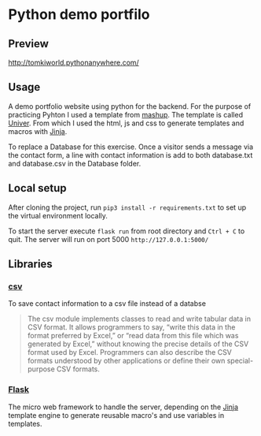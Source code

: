 # Python demo portfilo

## Preview
http://tomkiworld.pythonanywhere.com/

## Usage 
A demo portfolio website using python for the backend.
For the purpose of practicing Pyhton I used a template from [mashup](http://www.mashup-template.com/templates.html).
The template is called [Univer](http://www.mashup-template.com/preview.html?template=univers).
From which I used the html, js and css to generate templates and macros with [Jinja](https://jinja.palletsprojects.com/en/2.11.x/).

To replace a Database for this exercise. Once a visitor sends a message via the contact form, a line with contact information is add to both database.txt and database.csv in the Database folder.

## Local setup
After cloning the project, run `pip3 install -r requirements.txt` to set up the virtual environment locally.

To start the server execute `flask run` from root directory and `Ctrl + C` to quit.
The server will run on port 5000 `http://127.0.0.1:5000/`

## Libraries 

### [csv](https://docs.python.org/3/library/csv.html)
To save contact information to a csv file instead of a databse
> The csv module implements classes to read and write tabular data in CSV format. It allows programmers to say, 
>“write this data in the format preferred by Excel,” or “read data from this file which was generated by Excel,” 
>without knowing the precise details of the CSV format used by Excel. Programmers can also describe the CSV formats 
>understood by other applications or define their own special-purpose CSV formats.

### [Flask](https://flask.palletsprojects.com/en/1.1.x/)
The micro web framework to handle the server, depending on the 
[Jinja](https://palletsprojects.com/p/jinja/) template engine to generate reusable macro's and use variables in templates.
